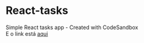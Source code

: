 # React-tasks
Simple React tasks app - Created with CodeSandbox <br>
E o link está <a href="https://kn8h7z.csb.app/" target="_blank">aqui</a> 
